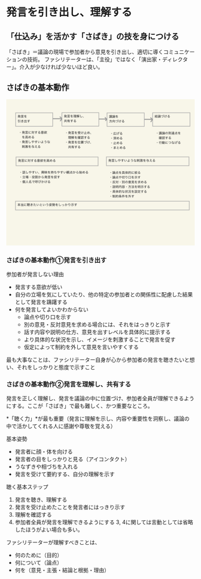 # 発言を引き出し、理解する

## 「仕込み」を活かす「さばき」の技を身につける
「さばき」＝議論の現場で参加者から意見を引き出し、適切に導くコミュニケーションの技術。
ファシリテーターは、「主役」ではなく「演出家・ディレクター」。介入が少なければ少ないほど良い。

## さばきの基本動作
![「さばき」の基本動作](https://raw.githubusercontent.com/DaiAoki/globis-methods-of-facilitation/master/images/06-01.jpg)

### さばきの基本動作①発言を引き出す
参加者が発言しない理由
- 発言する意欲が低い
- 自分の立場を気にしていたり、他の特定の参加者との関係性に配慮した結果として発言を躊躇する
- 何を発言してよいかわからない
  - 論点や切り口を示す
  - 別の意見・反対意見を求める場合には、それをはっきりと示す
  - 話す内容や説明の仕方、意見を出すレベルを具体的に提示する
  - より具体的な状況を示し、イメージを刺激することで発言を促す
  - 仮定によって制約を外して意見を言いやすくする

最も大事なことは、ファシリテーター自身が心から参加者の発言を聴きたいと想い、それをしっかりと態度で示すこと

### さばきの基本動作②発言を理解し、共有する
発言を正しく理解し、発言を議論の中に位置づけ、参加者全員が理解できるようにする。ここが「さばき」で最も難しく、かつ重要なところ。


*「聴く力」*が最も重要（発言に理解を示し、内容や重要性を洞察し、議論の中で活かしてくれる人に感謝や尊敬を覚える）

基本姿勢
- 発言者に顔・体を向ける
- 発言者の目をしっかりと見る（アイコンタクト）
- うなずきや相づちを入れる
- 発言を受けて要約する、自分の理解を示す

聴く基本ステップ
1. 発言を聴き、理解する
2. 発言を受け止めたことを発言者にはっきり示す
3. 理解を確認する
4. 参加者全員が発言を理解できるようにする
3, 4に関しては言動としては省略したほうがよい場合も多い。


ファシリテーターが理解すべきことは、
- 何のために（目的）
- 何について（論点）
- 何を（意見・主張・結論と根拠・理由）

